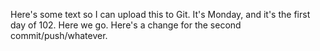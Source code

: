Here's some text so I can upload this to Git. It's Monday, and it's the first day of 102. Here we go.
Here's a change for the second commit/push/whatever.
